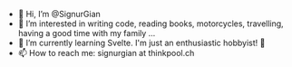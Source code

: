 - 👋 Hi, I’m @SignurGian
- 👀 I’m interested in writing code, reading books, motorcycles, travelling, having a good time with my family ...
- 🌱 I’m currently learning Svelte. I'm just an enthusiastic hobbyist! 🥸
- 📫 How to reach me: signurgian at thinkpool.ch

<!---
SignurGian/SignurGian is a ✨ special ✨ repository because its `README.md` (this file) appears on your GitHub profile.
You can click the Preview link to take a look at your changes.
--->
